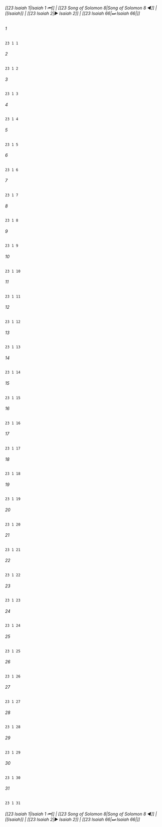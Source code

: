 
###### [[23 Isaiah 1|Isaiah 1 ⏮]] | [[23 Song of Solomon 8|Song of Solomon 8 ◀]] | [[Isaiah]] | [[23 Isaiah 2|▶ Isaiah 2]] | [[23 Isaiah 66|⏭ Isaiah 66|]]

###### 1
``` verse
23 1 1 
```
###### 2
``` verse
23 1 2 
```
###### 3
``` verse
23 1 3 
```
###### 4
``` verse
23 1 4 
```
###### 5
``` verse
23 1 5 
```
###### 6
``` verse
23 1 6 
```
###### 7
``` verse
23 1 7 
```
###### 8
``` verse
23 1 8 
```
###### 9
``` verse
23 1 9 
```
###### 10
``` verse
23 1 10 
```
###### 11
``` verse
23 1 11 
```
###### 12
``` verse
23 1 12 
```
###### 13
``` verse
23 1 13 
```
###### 14
``` verse
23 1 14 
```
###### 15
``` verse
23 1 15 
```
###### 16
``` verse
23 1 16 
```
###### 17
``` verse
23 1 17 
```
###### 18
``` verse
23 1 18 
```
###### 19
``` verse
23 1 19 
```
###### 20
``` verse
23 1 20 
```
###### 21
``` verse
23 1 21 
```
###### 22
``` verse
23 1 22 
```
###### 23
``` verse
23 1 23 
```
###### 24
``` verse
23 1 24 
```
###### 25
``` verse
23 1 25 
```
###### 26
``` verse
23 1 26 
```
###### 27
``` verse
23 1 27 
```
###### 28
``` verse
23 1 28 
```
###### 29
``` verse
23 1 29 
```
###### 30
``` verse
23 1 30 
```
###### 31
``` verse
23 1 31 
```

###### [[23 Isaiah 1|Isaiah 1 ⏮]] | [[23 Song of Solomon 8|Song of Solomon 8 ◀]] | [[Isaiah]] | [[23 Isaiah 2|▶ Isaiah 2]] | [[23 Isaiah 66|⏭ Isaiah 66|]]

